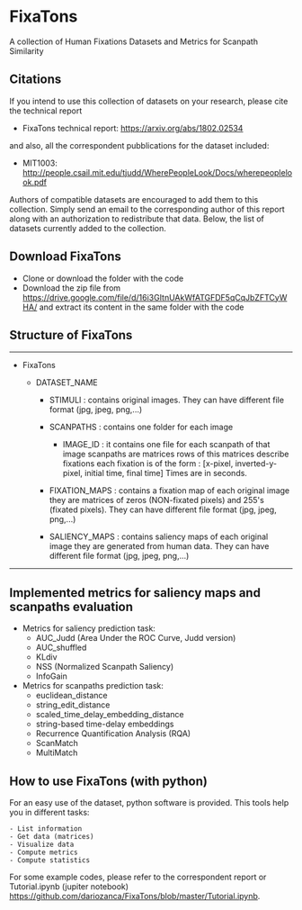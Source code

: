 # FixaTons
A collection of Human Fixations Datasets and Metrics for Scanpath Similarity

## Citations
If you intend to use this collection of datasets on your research, please cite the technical report

- FixaTons technical report: https://arxiv.org/abs/1802.02534

and also, all the correspondent pubblications for the dataset included:


- MIT1003: http://people.csail.mit.edu/tjudd/WherePeopleLook/Docs/wherepeoplelook.pdf

 Authors of compatible datasets are encouraged to add them to this collection. Simply send an email to the corresponding author of this report along with an authorization to redistribute that data. Below, the list of datasets currently added to the collection.

    
## Download FixaTons

- Clone or download the folder with the code
- Download the zip file from https://drive.google.com/file/d/16i3GItnUAkWfATGFDF5qCqJbZFTCyWHA/ and extract its content in the same folder with the code

## Structure of FixaTons

________________________________________________________________________________

- FixaTons

    - DATASET_NAME

        - STIMULI : contains original images.
                  They can have different file format (jpg, jpeg, png,...)

        - SCANPATHS : contains one folder for each image

            - IMAGE_ID :
                  it contains one file for each scanpath of that image
                  scanpaths are matrices
                  rows of this matrices describe fixations
                  each fixation is of the form :
                  [x-pixel, inverted-y-pixel, initial time, final time]
                  Times are in seconds.

        - FIXATION_MAPS : contains a fixation map of each original image
            they are matrices of zeros (NON-fixated pixels) and 255's (fixated
            pixels). They can have different file format (jpg, jpeg, png,...)

        - SALIENCY_MAPS : contains saliency maps of each original image
            they are generated from human data. They can have different file
            format (jpg, jpeg, png,...)
            
________________________________________________________________________________

## Implemented metrics for saliency maps and scanpaths evaluation

- Metrics for saliency prediction task:
	- AUC_Judd (Area Under the ROC Curve, Judd version)
	- AUC_shuffled
	- KLdiv 
	- NSS (Normalized Scanpath Saliency)
	- InfoGain
- Metrics for scanpaths prediction task:
	- euclidean_distance
	- string_edit_distance
	- scaled_time_delay_embedding_distance
	- string-based time-delay embeddings
    - Recurrence Quantification Analysis (RQA)
    - ScanMatch
    - MultiMatch


## How to use FixaTons (with python)

For an easy use of the dataset, python software is provided. This tools help you in different tasks:

    - List information
    - Get data (matrices)
    - Visualize data
    - Compute metrics
    - Compute statistics

For some example codes, please refer to the correspondent report or Tutorial.ipynb (jupiter notebook) https://github.com/dariozanca/FixaTons/blob/master/Tutorial.ipynb.
